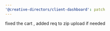 ```yaml
---
'@creative-directors/client-dashboard': patch
---
```


fixed the cart , added req to zip upload if needed
